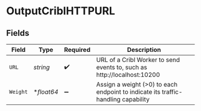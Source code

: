 # OutputCriblHTTPURL


## Fields

| Field                                                                             | Type                                                                              | Required                                                                          | Description                                                                       |
| --------------------------------------------------------------------------------- | --------------------------------------------------------------------------------- | --------------------------------------------------------------------------------- | --------------------------------------------------------------------------------- |
| `URL`                                                                             | *string*                                                                          | :heavy_check_mark:                                                                | URL of a Cribl Worker to send events to, such as http://localhost:10200           |
| `Weight`                                                                          | **float64*                                                                        | :heavy_minus_sign:                                                                | Assign a weight (>0) to each endpoint to indicate its traffic-handling capability |